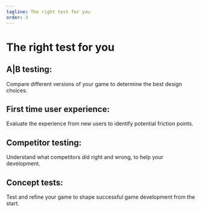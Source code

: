 ```yaml
---
tagline: The right test for you
order: 3
---
```


# The right test for you

## A|B testing:

Compare different versions of your game to determine the best design choices.

## First time user experience:

Evaluate the experience from new users to identify potential friction points.

## Competitor testing:

Understand what competitors did right and wrong, to help your development.

## Concept tests:

Test and refine your game to shape successful game development from the start.
